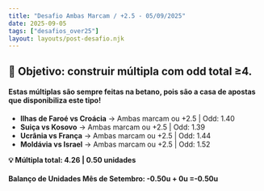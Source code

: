 ```yaml
---
title: "Desafio Ambas Marcam / +2.5 - 05/09/2025"
date: 2025-09-05
tags: ["desafios_over25"]
layout: layouts/post-desafio.njk
---
```


## 🎯 Objetivo: construir múltipla com odd total ≥4.  

#### Estas múltiplas são sempre feitas na betano, pois são a casa de apostas que disponibiliza este tipo!

- **Ilhas de Faroé vs Croácia** → Ambas marcam ou +2.5 | Odd: 1.40
- **Suiça vs Kosovo** → Ambas marcam ou +2.5 | Odd: 1.39 
- **Ucrânia vs França** → Ambas marcam ou +2.5 | Odd: 1.44
- **Moldávia vs Israel** → Ambas marcam ou +2.5 | Odd: 1.52

**💡 Múltipla total: 4.26 | 0.50 unidades**


#### Balanço de Unidades Mês de Setembro: -0.50u + 0u =-0.50u
